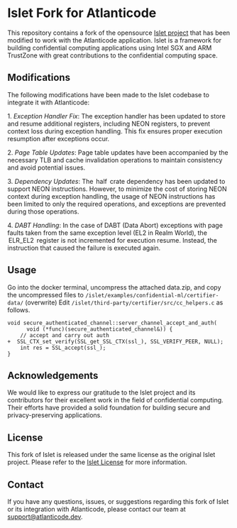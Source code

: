# Islet Fork for Atlanticode

This repository contains a fork of the opensource [Islet project](https://github.com/dkales/islet) that has been modified to work with the Atlanticode application. Islet is a framework for building confidential computing applications using Intel SGX and ARM TrustZone with great contributions to the confidential computing space.

## Modifications

The following modifications have been made to the Islet codebase to integrate it with Atlanticode:

1.⁠ ⁠*Exception Handler Fix*: The exception handler has been updated to store and resume additional registers, including NEON registers, to prevent context loss during exception handling. This fix ensures proper execution resumption after exceptions occur.

2.⁠ ⁠*Page Table Updates*: Page table updates have been accompanied by the necessary TLB and cache invalidation operations to maintain consistency and avoid potential issues.

3.⁠ ⁠*Dependency Updates*: The ⁠ half ⁠ crate dependency has been updated to support NEON instructions. However, to minimize the cost of storing NEON context during exception handling, the usage of NEON instructions has been limited to only the required operations, and exceptions are prevented during those operations.

4.⁠ ⁠*DABT Handling*: In the case of DABT (Data Abort) exceptions with page faults taken from the same exception level (EL2 in Realm World), the ⁠ ELR_EL2 ⁠ register is not incremented for execution resume. Instead, the instruction that caused the failure is executed again.

## Usage
Go into the docker terminal, uncompress the attached data.zip, and copy the uncompressed files to `/islet/examples/confidential-ml/certifier-data/` (overwrite)
Edit `/islet/third-party/certifier/src/cc_helpers.c` as follows.
```
void secure_authenticated_channel::server_channel_accept_and_auth(
      void (*func)(secure_authenticated_channel&)) {
    // accept and carry out auth
+  SSL_CTX_set_verify(SSL_get_SSL_CTX(ssl_), SSL_VERIFY_PEER, NULL);
    int res = SSL_accept(ssl_);
}
```

## Acknowledgements

We would like to express our gratitude to the Islet project and its contributors for their excellent work in the field of confidential computing. Their efforts have provided a solid foundation for building secure and privacy-preserving applications.

## License

This fork of Islet is released under the same license as the original Islet project. Please refer to the [Islet License](https://github.com/dkales/islet/blob/main/LICENSE) for more information.

## Contact

If you have any questions, issues, or suggestions regarding this fork of Islet or its integration with Atlanticode, please contact our team at [support@atlanticode.dev](mailto:support@atlanticode.dev).